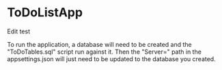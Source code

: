 # ToDoListApp

Edit test

To run the application, a database will need to be created and the "ToDoTables.sql" script run against it. Then the "Server=" path in the appsettings.json will just need to be updated to the database you created.


